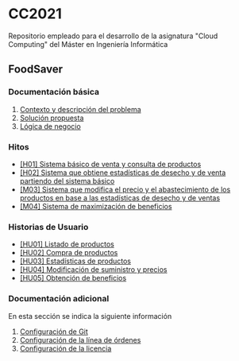 # CC2021

Repositorio empleado para el desarrollo de la asignatura "Cloud Computing" del Máster en Ingeniería Informática

## FoodSaver

### Documentación básica

1. [Contexto y descripción del problema](https://github.com/Mil4n0r/CC2021/blob/main/docs/context_description.md)
2. [Solución propuesta](https://github.com/Mil4n0r/CC2021/blob/main/docs/solution.md)
3. [Lógica de negocio](https://github.com/Mil4n0r/CC2021/blob/main/docs/business_logic.md)

### Hitos

* [[H01] Sistema básico de venta y consulta de productos](https://github.com/Mil4n0r/CC2021/milestone/1)
* [[H02] Sistema que obtiene estadísticas de desecho y de venta partiendo del sistema básico](https://github.com/Mil4n0r/CC2021/milestone/2)
* [[M03] Sistema que modifica el precio y el abastecimiento de los productos en base a las estadísticas de desecho y de ventas](https://github.com/Mil4n0r/CC2021/milestone/3)
* [[M04] Sistema de maximización de beneficios](https://github.com/Mil4n0r/CC2021/milestone/4)

### Historias de Usuario

* [[HU01] Listado de productos](https://github.com/Mil4n0r/CC2021/issues/1)
* [[HU02] Compra de productos](https://github.com/Mil4n0r/CC2021/issues/15)
* [[HU03] Estadísticas de productos](https://github.com/Mil4n0r/CC2021/issues/6)
* [[HU04] Modificación de suministro y precios](https://github.com/Mil4n0r/CC2021/issues/4)
* [[HU05] Obtención de beneficios](https://github.com/Mil4n0r/CC2021/issues/8)

### Documentación adicional

En esta sección se indica la siguiente información

1. [Configuración de Git](https://github.com/Mil4n0r/CC2021/blob/main/docs/git_config.md)
2. [Configuración de la línea de órdenes](https://github.com/Mil4n0r/CC2021/blob/main/docs/command_config.md)
3. [Configuración de la licencia](https://github.com/Mil4n0r/CC2021/blob/main/LICENSE)

